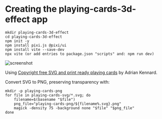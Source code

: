 # Creating the playing-cards-3d-effect app

    mkdir playing-cards-3d-effect
    cd playing-cards-3d-effect
    npm init -y
    npm install pixi.js @pixi/ui
    npm install vite --save-dev
    npx vite (or add entries to package.json "scripts" and: npm run dev)

![screenshot](https://raw.github.com/afarber/pixi-questions/master/playing-cards-3d-effect/screenshot.gif)

Using [Copyright free SVG and print ready playing cards](https://www.me.uk/cards/) by Adrian Kennard.

Convert SVG to PNG, preserving transparency with:

    mkdir -p playing-cards-png
    for file in playing-cards-svg/*.svg; do
        filename=$(basename "$file")
        png_file="playing-cards-png/${filename%.svg}.png"
        magick -density 75 -background none "$file" "$png_file"
    done
